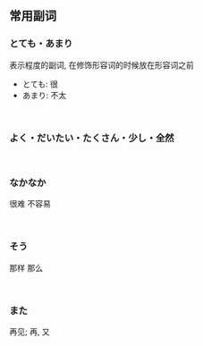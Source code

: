 ## 常用副词

### とても・あまり
表示程度的副词, 在修饰形容词的时候放在形容词之前

- とても: 很
- あまり: 不太

<br>

### よく・だいたい・たくさん・少し・全然

<br>

### なかなか
很难 不容易

<br>

### そう
那样 那么

<br>

### また
再见; 再, 又

<br>